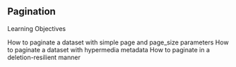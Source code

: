 ## Pagination
Learning Objectives


How to paginate a dataset with simple page and page_size parameters
How to paginate a dataset with hypermedia metadata
How to paginate in a deletion-resilient manner